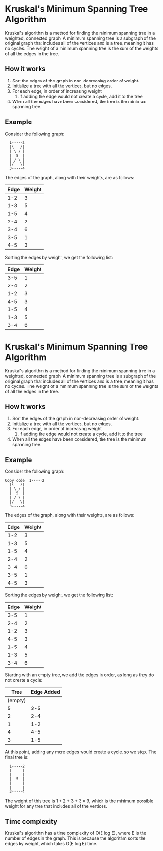 # Kruskal's Minimum Spanning Tree Algorithm

Kruskal's algorithm is a method for finding the minimum spanning tree in a weighted, connected graph. A minimum spanning tree is a subgraph of the original graph that includes all of the vertices and is a tree, meaning it has no cycles. The weight of a minimum spanning tree is the sum of the weights of all the edges in the tree.

## How it works

1. Sort the edges of the graph in non-decreasing order of weight.
2. Initialize a tree with all the vertices, but no edges.
3. For each edge, in order of increasing weight:
   1. If adding the edge would not create a cycle, add it to the tree.
4. When all the edges have been considered, the tree is the minimum spanning tree.

## Example

Consider the following graph:

```
  1-----2
  |\   /|
  | \ / |
  |  5  |
  | / \ |
  |/   \|
  3-----4
```

The edges of the graph, along with their weights, are as follows:

| Edge | Weight |
| ---- | ------ |
| 1-2  | 3      |
| 1-3  | 5      |
| 1-5  | 4      |
| 2-4  | 2      |
| 3-4  | 6      |
| 3-5  | 1      |
| 4-5  | 3      |

Sorting the edges by weight, we get the following list:

| Edge | Weight |
| ---- | ------ |
| 3-5  | 1      |
| 2-4  | 2      |
| 1-2  | 3      |
| 4-5  | 3      |
| 1-5  | 4      |
| 1-3  | 5      |
| 3-4  | 6      |

# Kruskal's Minimum Spanning Tree Algorithm

Kruskal's algorithm is a method for finding the minimum spanning tree in a weighted, connected graph. A minimum spanning tree is a subgraph of the original graph that includes all of the vertices and is a tree, meaning it has no cycles. The weight of a minimum spanning tree is the sum of the weights of all the edges in the tree.

## How it works

1. Sort the edges of the graph in non-decreasing order of weight.
2. Initialize a tree with all the vertices, but no edges.
3. For each edge, in order of increasing weight:
   1. If adding the edge would not create a cycle, add it to the tree.
4. When all the edges have been considered, the tree is the minimum spanning tree.

## Example

Consider the following graph:

```
Copy code  1-----2
  |\   /|
  | \ / |
  |  5  |
  | / \ |
  |/   \|
  3-----4
```

The edges of the graph, along with their weights, are as follows:

| Edge | Weight |
| ---- | ------ |
| 1-2  | 3      |
| 1-3  | 5      |
| 1-5  | 4      |
| 2-4  | 2      |
| 3-4  | 6      |
| 3-5  | 1      |
| 4-5  | 3      |

Sorting the edges by weight, we get the following list:

| Edge | Weight |
| ---- | ------ |
| 3-5  | 1      |
| 2-4  | 2      |
| 1-2  | 3      |
| 4-5  | 3      |
| 1-5  | 4      |
| 1-3  | 5      |
| 3-4  | 6      |

Starting with an empty tree, we add the edges in order, as long as they do not create a cycle:

| Tree    | Edge Added |
| ------- | ---------- |
| (empty) |            |
| 5       | 3-5        |
| 2       | 2-4        |
| 1       | 1-2        |
| 4       | 4-5        |
| 3       | 1-5        |

At this point, adding any more edges would create a cycle, so we stop. The final tree is:

```
  1-----2
  |     |
  |     |
  |  5  |
  |     |
  |     |
  3-----4
```

The weight of this tree is 1 + 2 + 3 + 3 = 9, which is the minimum possible weight for any tree that includes all of the vertices.

## Time complexity

Kruskal's algorithm has a time complexity of O(E log E), where E is the number of edges in the graph. This is because the algorithm sorts the edges by weight, which takes O(E log E) time.